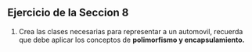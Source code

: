 ## Ejercicio de la Seccion 8

1. Crea las clases necesarias para representar a un automovil,
   recuerda que debe aplicar los conceptos de **polimorfismo y encapsulamiento.**
